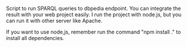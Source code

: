Script to run SPARQL queries to dbpedia endpoint. You can integrate the result with your web project easily.
I run the project with node.js, but you can run it with other server like Apache.

If you want to use node,js, remember run the command "npm install ." to install all dependencies.
